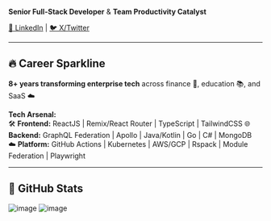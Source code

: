 **Senior Full-Stack Developer** & **Team Productivity Catalyst**

[💼 LinkedIn](https://linkedin.com/in/jmvtrinidad) | 
[🐦 X/Twitter](https://x.com/jmvtrinidad)

---

## 🔥 Career Sparkline  
**8+ years transforming enterprise tech** across finance 🏦, education 📚, and SaaS ☁️

**Tech Arsenal:**  
🛠️ **Frontend:** ReactJS | Remix/React Router | TypeScript | TailwindCSS 
🌐 **Backend:** GraphQL Federation | Apollo | Java/Kotlin | Go | C# | MongoDB  
☁️ **Platform:** GitHub Actions | Kubernetes | AWS/GCP | Rspack | Module Federation | Playwright

---

## 🏅 GitHub Stats
![image](https://github.com/user-attachments/assets/97e13096-48ed-461b-8b5a-2c49786c1527)
![image](https://github.com/user-attachments/assets/19c7e16b-8375-44af-92b2-654ae957ede4)
